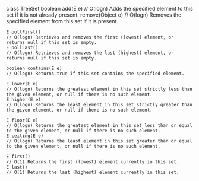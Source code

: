 class TreeSet<E>
    boolean add(E e)
    // O(logn) Adds the specified element to this set if it is not already present.
    remove(Object o)
    // O(logn) Removes the specified element from this set if it is present.

    E pollFirst()
    // O(logn) Retrieves and removes the first (lowest) element, or returns null if this set is empty.
    E pollLast()
    // O(logn) Retrieves and removes the last (highest) element, or returns null if this set is empty.

    boolean contains(E e)
    // O(logn) Returns true if this set contains the specified element.

    E lower(E e)
    // O(logn) Returns the greatest element in this set strictly less than the given element, or null if there is no such element.
    E higher(E e)
    // O(logn) Returns the least element in this set strictly greater than the given element, or null if there is no such element.

    E floor(E e)
    // O(logn) Returns the greatest element in this set less than or equal to the given element, or null if there is no such element.
    E ceiling(E e)
    // O(logn) Returns the least element in this set greater than or equal to the given element, or null if there is no such element.

    E first()
    // O(1) Returns the first (lowest) element currently in this set.
    E last()
    // O(1) Returns the last (highest) element currently in this set.


